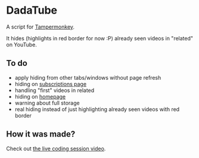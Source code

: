 DadaTube
===

A script for [Tampermonkey](https://tampermonkey.net/).

It hides (highlights in red border for now :P) already seen videos in "related" on YouTube.

To do
--

* apply hiding from other tabs/windows without page refresh
* hiding on [subscriptions page](https://www.youtube.com/feed/subscriptions)
* handling "first" videos in related
* hiding on [homepage](https://www.youtube.com/)
* warning about full storage
* real hiding instead of just highlighting already seen videos with red border

How it was made?
--

Check out 
[the live coding session video](https://www.liveedu.tv/dvdnwk/lMdG2-dadatube-tampermonkey-youtube-extension/).
